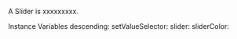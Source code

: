 A Slider is xxxxxxxxx.Instance Variables	descending:		<Object>	setValueSelector:		<Object>	slider:		<Object>	sliderColor:		<Object>	sliderShadow:		<Object>	value:		<Object>descending	- xxxxxsetValueSelector	- xxxxxslider	- xxxxxsliderColor	- xxxxxsliderShadow	- xxxxxvalue	- xxxxx
